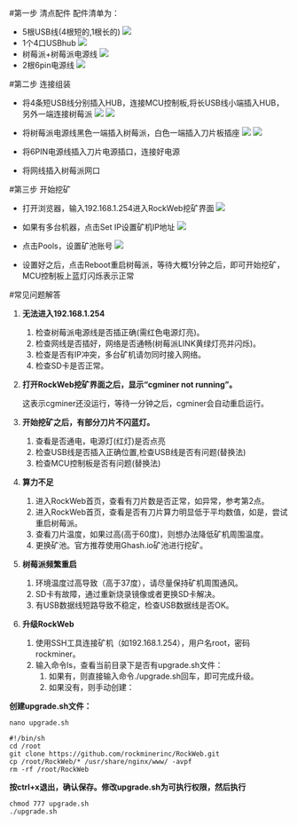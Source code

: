 #第一步 清点配件
配件清单为：

* 5根USB线(4根短的,1根长的)
![](http://rm-img.b0.upaiyun.com/rockminer.com/images/handbook/usblines.png)
* 1个4口USBhub
![](http://rm-img.b0.upaiyun.com/rockminer.com/images/handbook/usbhub.png)
* 树莓派+树莓派电源线
![](http://rm-img.b0.upaiyun.com/rockminer.com/images/handbook/raspberrypi.png)
* 2根6pin电源线
![](http://rm-img.b0.upaiyun.com/rockminer.com/images/handbook/psulines.png)


#第二步 连接组装

  * 将4条短USB线分别插入HUB，连接MCU控制板,将长USB线小端插入HUB，另外一端连接树莓派
 ![](http://rm-img.b0.upaiyun.com/rockminer.com/images/handbook/usbhub2.png)
 ![](http://rm-img.b0.upaiyun.com/rockminer.com/images/handbook/usbmculine.png)
  * 将树莓派电源线黑色一端插入树莓派，白色一端插入刀片板插座
 ![](http://rm-img.b0.upaiyun.com/rockminer.com/images/handbook/redline.png)
 ![](http://rm-img.b0.upaiyun.com/rockminer.com/images/handbook/raspberrypiotherend.png)

 * 将6PIN电源线插入刀片电源插口，连接好电源
 * 将网线插入树莓派网口
 
#第三步 开始挖矿
 * 打开浏览器，输入192.168.1.254进入RockWeb挖矿界面
  ![](http://rm-img.b0.upaiyun.com/rockminer.com/images/handbook/rockwebip.png)

 * 如果有多台机器，点击Set IP设置矿机IP地址
  ![](http://rm-img.b0.upaiyun.com/rockminer.com/images/handbook/rockwebsetip.png)

 * 点击Pools，设置矿池账号
   ![](http://rm-img.b0.upaiyun.com/rockminer.com/images/handbook/rockwebsetpools.png)

 * 设置好之后，点击Reboot重启树莓派，等待大概1分钟之后，即可开始挖矿，MCU控制板上蓝灯闪烁表示正常
 
#常见问题解答
1. **无法进入192.168.1.254**
   1. 检查树莓派电源线是否插正确(需红色电源灯亮)。
   2. 检查网线是否插好，网络是否通畅(树莓派LINK黄绿灯亮并闪烁)。
   3. 检查是否有IP冲突，多台矿机请勿同时接入网络。
   4. 检查SD卡是否正常。

1. **打开RockWeb挖矿界面之后，显示“cgminer not running”。**

    这表示cgminer还没运行，等待一分钟之后，cgminer会自动重启运行。

2. **开始挖矿之后，有部分刀片不闪蓝灯。**

    1. 查看是否通电，电源灯(红灯)是否点亮
    2. 检查USB线是否插入正确位置,检查USB线是否有问题(替换法)
    3. 检查MCU控制板是否有问题(替换法)
    
3. **算力不足**
    1. 进入RockWeb首页，查看有刀片数是否正常，如异常，参考第2点。
    2. 进入RockWeb首页，查看是否有刀片算力明显低于平均数值，如是，尝试重启树莓派。
    3. 查看刀片温度，如果过高(高于60度)，则想办法降低矿机周围温度。
    4. 更换矿池。官方推荐使用Ghash.io矿池进行挖矿。
    
4. **树莓派频繁重启**
    1. 环境温度过高导致（高于37度），请尽量保持矿机周围通风。
    2. SD卡有故障，通过重新烧录镜像或者更换SD卡解决。
    3. 有USB数据线短路导致不稳定，检查USB数据线是否OK。
    
5. **升级RockWeb**
	1. 使用SSH工具连接矿机（如192.168.1.254），用户名root，密码rockminer。
	2. 输入命令ls，查看当前目录下是否有upgrade.sh文件：
		1. 如果有，则直接输入命令./upgrade.sh回车，即可完成升级。
		2. 如果没有，则手动创建：

**创建upgrade.sh文件：**
			
```
nano upgrade.sh
```

```
#!/bin/shcd /rootgit clone https://github.com/rockminerinc/RockWeb.gitcp /root/RockWeb/* /usr/share/nginx/www/ -avpfrm -rf /root/RockWeb
```
**按ctrl+x退出，确认保存。修改upgrade.sh为可执行权限，然后执行**
		
```
chmod 777 upgrade.sh
./upgrade.sh
```


